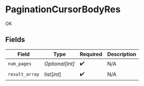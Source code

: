 # PaginationCursorBodyRes

OK


## Fields

| Field              | Type               | Required           | Description        |
| ------------------ | ------------------ | ------------------ | ------------------ |
| `num_pages`        | *Optional[int]*    | :heavy_check_mark: | N/A                |
| `result_array`     | list[*int*]        | :heavy_check_mark: | N/A                |